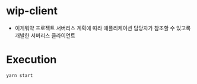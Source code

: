 # wip-client

- 이게뭐약 프로젝트 서버리스 계획에 따라 애플리케이션 담당자가 참조할 수 있고록 개발한 서버리스 클라이언트

# Execution

```bash
yarn start
```
